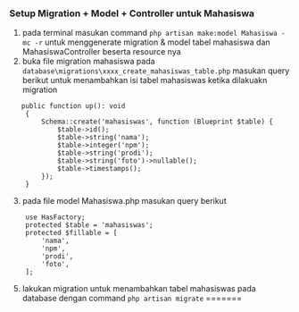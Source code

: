 ### Setup Migration + Model + Controller untuk Mahasiswa
1. pada terminal masukan command `php artisan make:model Mahasiswa -mc -r` untuk menggenerate migration & model tabel mahasiswa dan MahasiswaController beserta resource nya
2. buka file migration mahasiswa pada `database\migrations\xxxx_create_mahasiswas_table.php` masukan query berikut untuk menambahkan isi tabel mahasiswas ketika dilakuakn migration
```
   public function up(): void
    {
        Schema::create('mahasiswas', function (Blueprint $table) {
            $table->id();
            $table->string('nama');
            $table->integer('npm');
            $table->string('prodi');
            $table->string('foto')->nullable();
            $table->timestamps();
        });
    }
```
3. pada file model Mahasiswa.php masukan query berikut
```
    use HasFactory;
    protected $table = 'mahasiswas';
    protected $fillable = [
        'nama',
        'npm',
        'prodi',
        'foto',
    ];
```
5. lakukan migration untuk menambahkan tabel mahasiswas pada database dengan command `php artisan migrate`
=======
